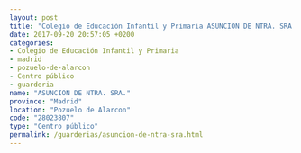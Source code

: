 ```yaml
---
layout: post
title: "Colegio de Educación Infantil y Primaria ASUNCION DE NTRA. SRA."
date: 2017-09-20 20:57:05 +0200
categories:
- Colegio de Educación Infantil y Primaria
- madrid
- pozuelo-de-alarcon
- Centro público
- guarderia
name: "ASUNCION DE NTRA. SRA."
province: "Madrid"
location: "Pozuelo de Alarcon"
code: "28023807"
type: "Centro público"
permalink: /guarderias/asuncion-de-ntra-sra.html
---
```

